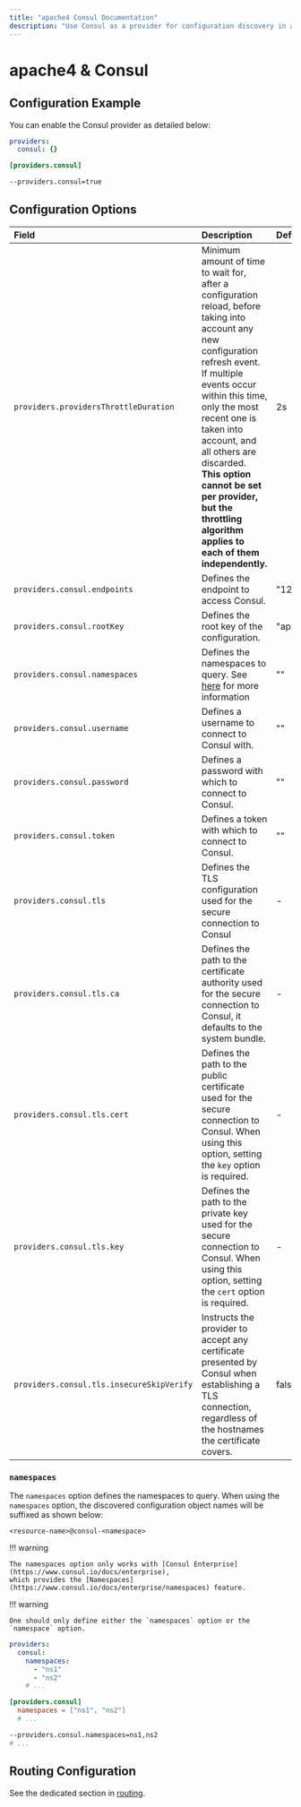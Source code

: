 ```yaml
---
title: "apache4 Consul Documentation"
description: "Use Consul as a provider for configuration discovery in apache4 Proxy. Automate and store your configurations with Consul. Read the technical documentation."
---
```


# apache4 & Consul

## Configuration Example

You can enable the Consul provider as detailed below:

```yaml tab="File (YAML)"
providers:
  consul: {}
```

```toml tab="File (TOML)"
[providers.consul]
```

```bash tab="CLI"
--providers.consul=true
```

## Configuration Options

| Field | Description                                               | Default              | Required |
|:------|:----------------------------------------------------------|:---------------------|:---------|
| `providers.providersThrottleDuration` | Minimum amount of time to wait for, after a configuration reload, before taking into account any new configuration refresh event.<br />If multiple events occur within this time, only the most recent one is taken into account, and all others are discarded.<br />**This option cannot be set per provider, but the throttling algorithm applies to each of them independently.** | 2s  | No |
| `providers.consul.endpoints` | Defines the endpoint to access Consul. |  "127.0.0.1:8500"     | yes   |
| `providers.consul.rootKey` | Defines the root key of the configuration. |  "apache4"     | yes   |
| `providers.consul.namespaces` | Defines the namespaces to query. See [here](#namespaces) for more information |  ""     | no   |
| `providers.consul.username` | Defines a username to connect to Consul with. |  ""     | no   |
| `providers.consul.password` | Defines a password with which to connect to Consul. |  ""     | no   |
| `providers.consul.token` | Defines a token with which to connect to Consul. |  ""     | no   |
| `providers.consul.tls` | Defines the TLS configuration used for the secure connection to Consul  |  -   | No   |
| `providers.consul.tls.ca` | Defines the path to the certificate authority used for the secure connection to Consul, it defaults to the system bundle.  |  -   | Yes   |
| `providers.consul.tls.cert` | Defines the path to the public certificate used for the secure connection to Consul. When using this option, setting the `key` option is required. |  -  | Yes   |
| `providers.consul.tls.key` | Defines the path to the private key used for the secure connection to Consul. When using this option, setting the `cert` option is required. |  -   | Yes   |
| `providers.consul.tls.insecureSkipVerify` | Instructs the provider to accept any certificate presented by Consul when establishing a TLS connection, regardless of the hostnames the certificate covers. | false   | No   |

### `namespaces`

The `namespaces` option defines the namespaces to query.
When using the `namespaces` option, the discovered configuration object names will be suffixed as shown below:

```text
<resource-name>@consul-<namespace>
```

!!! warning

    The namespaces option only works with [Consul Enterprise](https://www.consul.io/docs/enterprise),
    which provides the [Namespaces](https://www.consul.io/docs/enterprise/namespaces) feature.

!!! warning

    One should only define either the `namespaces` option or the `namespace` option.

```yaml tab="File (YAML)"
providers:
  consul:
    namespaces: 
      - "ns1"
      - "ns2"
    # ...
```

```toml tab="File (TOML)"
[providers.consul]
  namespaces = ["ns1", "ns2"]
  # ...
```

```bash tab="CLI"
--providers.consul.namespaces=ns1,ns2
# ...
```

## Routing Configuration

See the dedicated section in [routing](../../../../routing/providers/kv.md).
